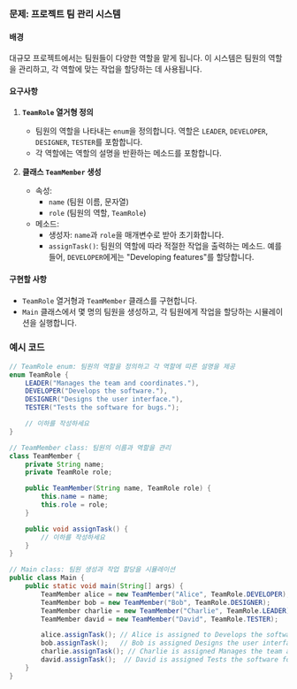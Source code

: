 
### 문제: 프로젝트 팀 관리 시스템

#### 배경
대규모 프로젝트에서는 팀원들이 다양한 역할을 맡게 됩니다. 이 시스템은 팀원의 역할을 관리하고, 각 역할에 맞는 작업을 할당하는 데 사용됩니다.

#### 요구사항
1. **`TeamRole` 열거형 정의**
    - 팀원의 역할을 나타내는 `enum`을 정의합니다. 역할은 `LEADER`, `DEVELOPER`, `DESIGNER`, `TESTER`를 포함합니다.
    - 각 역할에는 역할의 설명을 반환하는 메소드를 포함합니다.

2. **클래스 `TeamMember` 생성**
    - 속성:
        - `name` (팀원 이름, 문자열)
        - `role` (팀원의 역할, `TeamRole`)
    - 메소드:
        - 생성자: `name`과 `role`을 매개변수로 받아 초기화합니다.
        - `assignTask()`: 팀원의 역할에 따라 적절한 작업을 출력하는 메소드. 예를 들어, `DEVELOPER`에게는 "Developing features"를 할당합니다.

#### 구현할 사항
- `TeamRole` 열거형과 `TeamMember` 클래스를 구현합니다.
- `Main` 클래스에서 몇 명의 팀원을 생성하고, 각 팀원에게 작업을 할당하는 시뮬레이션을 실행합니다.

### 예시 코드
```java
// TeamRole enum: 팀원의 역할을 정의하고 각 역할에 따른 설명을 제공
enum TeamRole {
    LEADER("Manages the team and coordinates."),
    DEVELOPER("Develops the software."),
    DESIGNER("Designs the user interface."),
    TESTER("Tests the software for bugs.");

    // 이하를 작성하세요
}

// TeamMember class: 팀원의 이름과 역할을 관리
class TeamMember {
    private String name;
    private TeamRole role;

    public TeamMember(String name, TeamRole role) {
        this.name = name;
        this.role = role;
    }

    public void assignTask() {
        // 이하를 작성하세요
    }
}

// Main class: 팀원 생성과 작업 할당을 시뮬레이션
public class Main {
    public static void main(String[] args) {
        TeamMember alice = new TeamMember("Alice", TeamRole.DEVELOPER);
        TeamMember bob = new TeamMember("Bob", TeamRole.DESIGNER);
        TeamMember charlie = new TeamMember("Charlie", TeamRole.LEADER);
        TeamMember david = new TeamMember("David", TeamRole.TESTER);

        alice.assignTask(); // Alice is assigned to Develops the software.
        bob.assignTask();   // Bob is assigned Designs the user interface.
        charlie.assignTask(); // Charlie is assigned Manages the team and coordinates.
        david.assignTask();  // David is assigned Tests the software for bugs.
    }
}
```